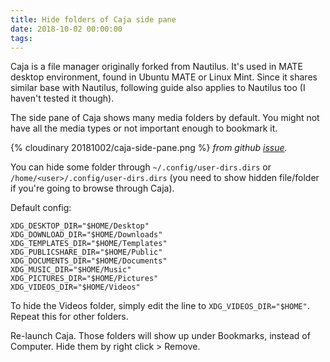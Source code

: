 ```yaml
---
title: Hide folders of Caja side pane
date: 2018-10-02 00:00:00
tags:
---
```

Caja is a file manager originally forked from Nautilus. It's used in MATE desktop environment, found in Ubuntu MATE or Linux Mint. Since it shares similar base with Nautilus, following guide also applies to Nautilus too (I haven't tested it though).

The side pane of Caja shows many media folders by default. You might not have all the media types or not important enough to bookmark it.

{% cloudinary 20181002/caja-side-pane.png %}
*from github [issue](https://github.com/mate-desktop/caja/issues/480).*

You can hide some folder through `~/.config/user-dirs.dirs` or `/home/<user>/.config/user-dirs.dirs` (you need to show hidden file/folder if you're going to browse through Caja).

Default config:
```
XDG_DESKTOP_DIR="$HOME/Desktop"
XDG_DOWNLOAD_DIR="$HOME/Downloads"
XDG_TEMPLATES_DIR="$HOME/Templates"
XDG_PUBLICSHARE_DIR="$HOME/Public"
XDG_DOCUMENTS_DIR="$HOME/Documents"
XDG_MUSIC_DIR="$HOME/Music"
XDG_PICTURES_DIR="$HOME/Pictures"
XDG_VIDEOS_DIR="$HOME/Videos"
```

To hide the Videos folder, simply edit the line to `XDG_VIDEOS_DIR="$HOME"`. Repeat this for other folders.

Re-launch Caja. Those folders will show up under Bookmarks, instead of Computer. Hide them by right click > Remove.
